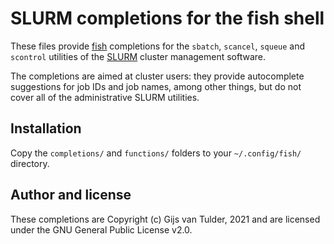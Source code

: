 # SLURM completions for the fish shell

These files provide [fish](https://fishshell.com/) completions for the `sbatch`, `scancel`, `squeue` and `scontrol` utilities of the [SLURM](https://slurm.schedmd.com/) cluster management software.

The completions are aimed at cluster users: they provide autocomplete suggestions for job IDs and job names, among other things, but do not cover all of the administrative SLURM utilities.

## Installation

Copy the `completions/` and `functions/` folders to your `~/.config/fish/` directory.

## Author and license

These completions are Copyright (c) Gijs van Tulder, 2021 and are licensed under the GNU General Public License v2.0.
